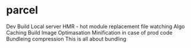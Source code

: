 # parcel

Dev Build
Local server
HMR - hot module replacement
file watching Algo
Caching Build
Image Optimasation
Minification in case of prod code
Bundleing
compression
 This is all about bundling
